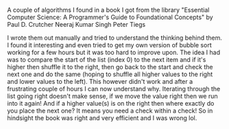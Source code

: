 A couple of algorithms I found in a book I got from the library 
"Essential Computer Science: A Programmer's Guide to Foundational Concepts"
by 
Paul D. Crutcher
Neeraj Kumar Singh
Peter Tiegs

I wrote them out manually and tried to understand the thinking behind them. 
I found it interesting and even tried to get my own version of bubble sort 
working for a few hours but it was too hard to improve upon. The idea I had 
was to compare the start of the list (index 0) to the next item and if it's 
higher then shuffle it to the right, then go back to the start and check the 
next one and do the same (hoping to shuffle all higher values to the right and 
lower values to the left). This however didn't work and after a frustrating couple
of hours I can now understand why. Iterating through the list going right doesn't 
make sense, if we move the value right then we run into it again! And if a 
higher value(s) is on the right then where exactly do you place the next one? 
It means you need a check within a check! So in hindsight the book was right 
and very efficient and I was wrong lol. 

